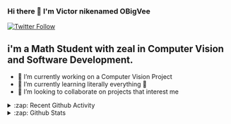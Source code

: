 ### Hi there 👋 I'm Victor nikenamed OBigVee
[![Twitter Follow](https://img.shields.io/badge/Twitter-follow%20me-blue)]( https://twitter.com/OBigVee)

## i'm a Math Student with zeal in Computer Vision and Software Development.  

<!--
**OBigVee/OBigVee** is a ✨ _special_ ✨ repository because its `README.md` (this file) appears on your GitHub profile.-->

- 🔭 I’m currently working on a Computer Vision Project
- 🌱 I’m currently learning literally everything 🤣
- 👯 I’m looking to collaborate on projects that interest me

<details>
  <summary>:zap: Recent Github Activity</summary>
</details>

<details>
  <summary>:zap: Github Stats</summary>


</details>
